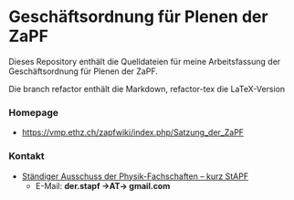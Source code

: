 # Geschäftsordnung für Plenen der ZaPF

Dieses Repository enthält die Quelldateien für meine Arbeitsfassung der Geschäftsordnung für Plenen der ZaPF.

Die branch refactor enthält die Markdown, refactor-tex die LaTeX-Version

### Homepage

* <https://vmp.ethz.ch/zapfwiki/index.php/Satzung_der_ZaPF>

### Kontakt

* [Ständiger Ausschuss der Physik-Fachschaften – kurz StAPF](http://zapfev.de/zapf/stapf)
  * E-Mail: **der.stapf →AT→ gmail.com**
